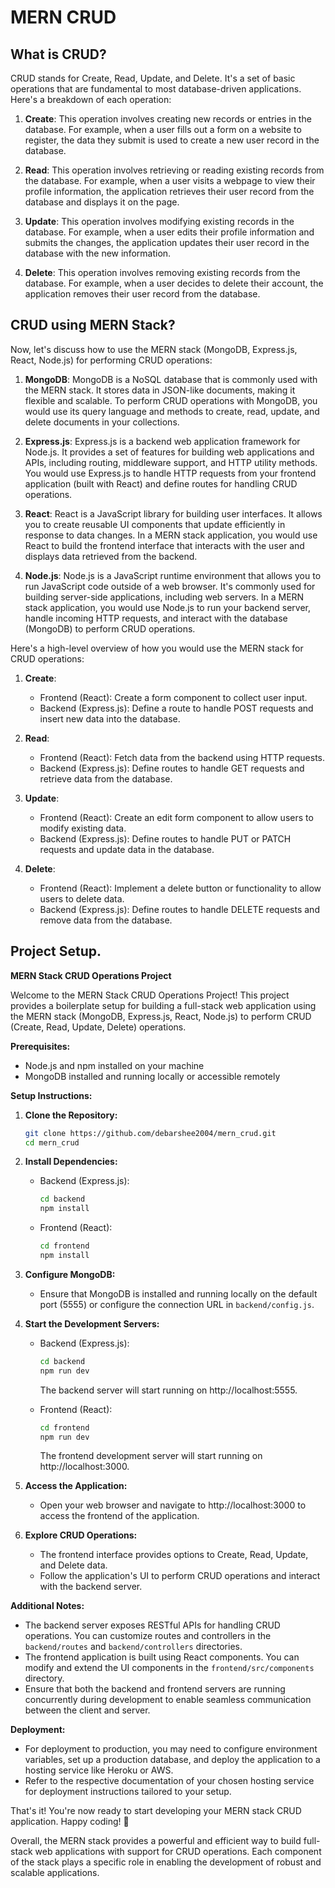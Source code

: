 # MERN CRUD

## What is CRUD?

CRUD stands for Create, Read, Update, and Delete. It's a set of basic operations that are fundamental to most database-driven applications. Here's a breakdown of each operation:

1. **Create**: This operation involves creating new records or entries in the database. For example, when a user fills out a form on a website to register, the data they submit is used to create a new user record in the database.

2. **Read**: This operation involves retrieving or reading existing records from the database. For example, when a user visits a webpage to view their profile information, the application retrieves their user record from the database and displays it on the page.

3. **Update**: This operation involves modifying existing records in the database. For example, when a user edits their profile information and submits the changes, the application updates their user record in the database with the new information.

4. **Delete**: This operation involves removing existing records from the database. For example, when a user decides to delete their account, the application removes their user record from the database.

## CRUD using MERN Stack?

Now, let's discuss how to use the MERN stack (MongoDB, Express.js, React, Node.js) for performing CRUD operations:

1. **MongoDB**: MongoDB is a NoSQL database that is commonly used with the MERN stack. It stores data in JSON-like documents, making it flexible and scalable. To perform CRUD operations with MongoDB, you would use its query language and methods to create, read, update, and delete documents in your collections.

2. **Express.js**: Express.js is a backend web application framework for Node.js. It provides a set of features for building web applications and APIs, including routing, middleware support, and HTTP utility methods. You would use Express.js to handle HTTP requests from your frontend application (built with React) and define routes for handling CRUD operations.

3. **React**: React is a JavaScript library for building user interfaces. It allows you to create reusable UI components that update efficiently in response to data changes. In a MERN stack application, you would use React to build the frontend interface that interacts with the user and displays data retrieved from the backend.

4. **Node.js**: Node.js is a JavaScript runtime environment that allows you to run JavaScript code outside of a web browser. It's commonly used for building server-side applications, including web servers. In a MERN stack application, you would use Node.js to run your backend server, handle incoming HTTP requests, and interact with the database (MongoDB) to perform CRUD operations.

Here's a high-level overview of how you would use the MERN stack for CRUD operations:

1. **Create**:

   - Frontend (React): Create a form component to collect user input.
   - Backend (Express.js): Define a route to handle POST requests and insert new data into the database.

2. **Read**:

   - Frontend (React): Fetch data from the backend using HTTP requests.
   - Backend (Express.js): Define routes to handle GET requests and retrieve data from the database.

3. **Update**:

   - Frontend (React): Create an edit form component to allow users to modify existing data.
   - Backend (Express.js): Define routes to handle PUT or PATCH requests and update data in the database.

4. **Delete**:
   - Frontend (React): Implement a delete button or functionality to allow users to delete data.
   - Backend (Express.js): Define routes to handle DELETE requests and remove data from the database.

## Project Setup.

**MERN Stack CRUD Operations Project**

Welcome to the MERN Stack CRUD Operations Project! This project provides a boilerplate setup for building a full-stack web application using the MERN stack (MongoDB, Express.js, React, Node.js) to perform CRUD (Create, Read, Update, Delete) operations.

**Prerequisites:**

- Node.js and npm installed on your machine
- MongoDB installed and running locally or accessible remotely

**Setup Instructions:**

1. **Clone the Repository:**

   ```bash
   git clone https://github.com/debarshee2004/mern_crud.git
   cd mern_crud
   ```

2. **Install Dependencies:**

   - Backend (Express.js):
     ```bash
     cd backend
     npm install
     ```
   - Frontend (React):
     ```bash
     cd frontend
     npm install
     ```

3. **Configure MongoDB:**

   - Ensure that MongoDB is installed and running locally on the default port (5555) or configure the connection URL in `backend/config.js`.

4. **Start the Development Servers:**

   - Backend (Express.js):

     ```bash
     cd backend
     npm run dev
     ```

     The backend server will start running on http://localhost:5555.

   - Frontend (React):
     ```bash
     cd frontend
     npm run dev
     ```
     The frontend development server will start running on http://localhost:3000.

5. **Access the Application:**

   - Open your web browser and navigate to http://localhost:3000 to access the frontend of the application.

6. **Explore CRUD Operations:**
   - The frontend interface provides options to Create, Read, Update, and Delete data.
   - Follow the application's UI to perform CRUD operations and interact with the backend server.

**Additional Notes:**

- The backend server exposes RESTful APIs for handling CRUD operations. You can customize routes and controllers in the `backend/routes` and `backend/controllers` directories.
- The frontend application is built using React components. You can modify and extend the UI components in the `frontend/src/components` directory.
- Ensure that both the backend and frontend servers are running concurrently during development to enable seamless communication between the client and server.

**Deployment:**

- For deployment to production, you may need to configure environment variables, set up a production database, and deploy the application to a hosting service like Heroku or AWS.
- Refer to the respective documentation of your chosen hosting service for deployment instructions tailored to your setup.

That's it! You're now ready to start developing your MERN stack CRUD application. Happy coding! 🚀

Overall, the MERN stack provides a powerful and efficient way to build full-stack web applications with support for CRUD operations. Each component of the stack plays a specific role in enabling the development of robust and scalable applications.
